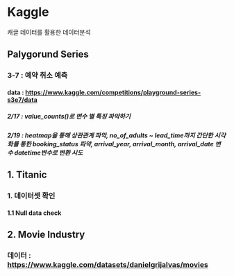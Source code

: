 # Kaggle
캐글 데이터를 활용한 데이터분석

## Palygorund Series
### 3-7 : 예약 취소 예측
#### data : https://www.kaggle.com/competitions/playground-series-s3e7/data
##### 2/17 : value_counts()로 변수 별 특징 파악하기
##### 2/19 : heatmap을 통해 상관관계 파악, no_of_adults ~ lead_time까지 간단한 시각화를 통한 booking_status 파악, arrival_year, arrival_month, arrival_date 변수 datetime변수로 변환 시도

## 1. Titanic
### 1. 데이터셋 확인
#### 1.1 Null data check

## 2. Movie Industry
### 데이터 : https://www.kaggle.com/datasets/danielgrijalvas/movies
